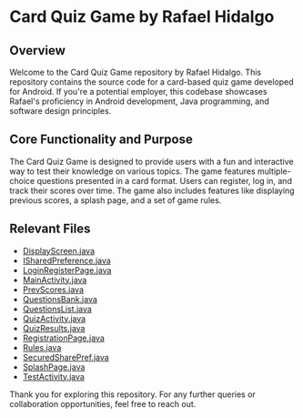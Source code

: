 # Card Quiz Game by Rafael Hidalgo

## Overview
Welcome to the Card Quiz Game repository by Rafael Hidalgo. This repository contains the source code for a card-based quiz game developed for Android. If you're a potential employer, this codebase showcases Rafael's proficiency in Android development, Java programming, and software design principles.

## Core Functionality and Purpose
The Card Quiz Game is designed to provide users with a fun and interactive way to test their knowledge on various topics. The game features multiple-choice questions presented in a card format. Users can register, log in, and track their scores over time. The game also includes features like displaying previous scores, a splash page, and a set of game rules.

## Relevant Files
- [DisplayScreen.java](https://github.com/omnidox/Card_Quiz_Game_Rafael_Hidalgo/blob/master/app/src/main/java/com/example/card_quiz_game_rafael_hidalgo/DisplayScreen.java)
- [ISharedPreference.java](https://github.com/omnidox/Card_Quiz_Game_Rafael_Hidalgo/blob/master/app/src/main/java/com/example/card_quiz_game_rafael_hidalgo/ISharedPreference.java)
- [LoginRegisterPage.java](https://github.com/omnidox/Card_Quiz_Game_Rafael_Hidalgo/blob/master/app/src/main/java/com/example/card_quiz_game_rafael_hidalgo/LoginRegisterPage.java)
- [MainActivity.java](https://github.com/omnidox/Card_Quiz_Game_Rafael_Hidalgo/blob/master/app/src/main/java/com/example/card_quiz_game_rafael_hidalgo/MainActivity.java)
- [PrevScores.java](https://github.com/omnidox/Card_Quiz_Game_Rafael_Hidalgo/blob/master/app/src/main/java/com/example/card_quiz_game_rafael_hidalgo/PrevScores.java)
- [QuestionsBank.java](https://github.com/omnidox/Card_Quiz_Game_Rafael_Hidalgo/blob/master/app/src/main/java/com/example/card_quiz_game_rafael_hidalgo/QuestionsBank.java)
- [QuestionsList.java](https://github.com/omnidox/Card_Quiz_Game_Rafael_Hidalgo/blob/master/app/src/main/java/com/example/card_quiz_game_rafael_hidalgo/QuestionsList.java)
- [QuizActivity.java](https://github.com/omnidox/Card_Quiz_Game_Rafael_Hidalgo/blob/master/app/src/main/java/com/example/card_quiz_game_rafael_hidalgo/QuizActivity.java)
- [QuizResults.java](https://github.com/omnidox/Card_Quiz_Game_Rafael_Hidalgo/blob/master/app/src/main/java/com/example/card_quiz_game_rafael_hidalgo/QuizResults.java)
- [RegistrationPage.java](https://github.com/omnidox/Card_Quiz_Game_Rafael_Hidalgo/blob/master/app/src/main/java/com/example/card_quiz_game_rafael_hidalgo/RegistrationPage.java)
- [Rules.java](https://github.com/omnidox/Card_Quiz_Game_Rafael_Hidalgo/blob/master/app/src/main/java/com/example/card_quiz_game_rafael_hidalgo/Rules.java)
- [SecuredSharePref.java](https://github.com/omnidox/Card_Quiz_Game_Rafael_Hidalgo/blob/master/app/src/main/java/com/example/card_quiz_game_rafael_hidalgo/SecuredSharePref.java)
- [SplashPage.java](https://github.com/omnidox/Card_Quiz_Game_Rafael_Hidalgo/blob/master/app/src/main/java/com/example/card_quiz_game_rafael_hidalgo/SplashPage.java)
- [TestActivity.java](https://github.com/omnidox/Card_Quiz_Game_Rafael_Hidalgo/blob/master/app/src/main/java/com/example/card_quiz_game_rafael_hidalgo/TestActivity.java)

Thank you for exploring this repository. For any further queries or collaboration opportunities, feel free to reach out.

